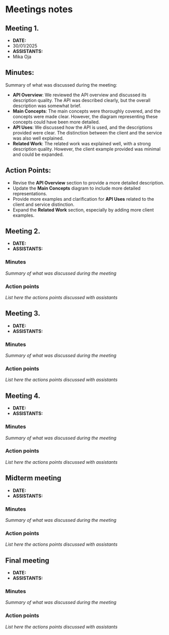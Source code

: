 # Meetings notes

## Meeting 1.
* **DATE:**
* 30/01/2025
* **ASSISTANTS:**
* Mika Oja

## Minutes:
Summary of what was discussed during the meeting:
- **API Overview**: We reviewed the API overview and discussed its description quality. The API was described clearly, but the overall description was somewhat brief.
- **Main Concepts**: The main concepts were thoroughly covered, and the concepts were made clear. However, the diagram representing these concepts could have been more detailed.
- **API Uses**: We discussed how the API is used, and the descriptions provided were clear. The distinction between the client and the service was also well explained.
- **Related Work**: The related work was explained well, with a strong description quality. However, the client example provided was minimal and could be expanded.

## Action Points:
-  Revise the **API Overview** section to provide a more detailed description.
-  Update the **Main Concepts** diagram to include more detailed representations.
-  Provide more examples and clarification for **API Uses** related to the client and service distinction.
-  Expand the **Related Work** section, especially by adding more client examples.





## Meeting 2.
* **DATE:**
* **ASSISTANTS:**

### Minutes
*Summary of what was discussed during the meeting*

### Action points
*List here the actions points discussed with assistants*




## Meeting 3.
* **DATE:**
* **ASSISTANTS:**

### Minutes
*Summary of what was discussed during the meeting*

### Action points
*List here the actions points discussed with assistants*




## Meeting 4.
* **DATE:**
* **ASSISTANTS:**

### Minutes
*Summary of what was discussed during the meeting*

### Action points
*List here the actions points discussed with assistants*




## Midterm meeting
* **DATE:**
* **ASSISTANTS:**

### Minutes
*Summary of what was discussed during the meeting*

### Action points
*List here the actions points discussed with assistants*




## Final meeting
* **DATE:**
* **ASSISTANTS:**

### Minutes
*Summary of what was discussed during the meeting*

### Action points
*List here the actions points discussed with assistants*




